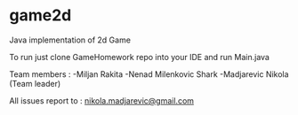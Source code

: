 # game2d

Java implementation of 2d Game 

To run just clone GameHomework repo into your IDE and run Main.java


Team members : 
  -Miljan Rakita
  -Nenad Milenkovic Shark
  -Madjarevic Nikola (Team leader)
  
  All issues report to : nikola.madjarevic@gmail.com
